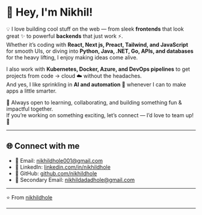 # 👋 Hey, I'm Nikhil!

💡 I love building cool stuff on the web — from sleek **frontends** that look great ✨ to powerful **backends** that just work ⚡.  
Whether it’s coding with **React, Next js, Preact, Tailwind, and JavaScript** for smooth UIs, or diving into **Python, Java, .NET, Go, APIs, and databases** for the heavy lifting, I enjoy making ideas come alive.  

I also work with **Kubernetes, Docker, Azure, and DevOps pipelines** to get projects from code → cloud ☁️ without the headaches.  
And yes, I like sprinkling in **AI and automation** 🤖 whenever I can to make apps a little smarter.  

🌱 Always open to learning, collaborating, and building something fun & impactful together.  
If you’re working on something exciting, let’s connect — I’d love to team up! 🚀

---

## 🌐 Connect with me  

- 📧 Email: [nikhildhole001@gmail.com](mailto:nikhildhole001@gmail.com)  
- 💼 LinkedIn: [linkedin.com/in/nikhildhole](https://www.linkedin.com/in/nikhildhole)  
- 🐙 GitHub: [github.com/nikhildhole](https://github.com/nikhildhole)  
- 📧 Secondary Email: [nikhildadadhole@gmail.com](mailto:nikhildadadhole@gmail.com)  

---

⭐️ From [nikhildhole](https://github.com/nikhildhole)
****
